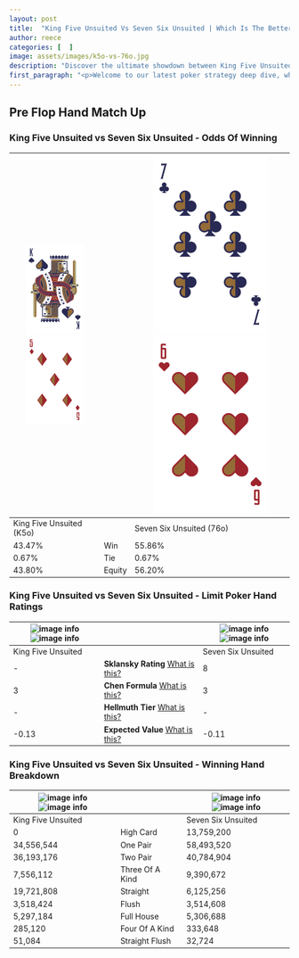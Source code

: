 ```yaml
---
layout: post
title:  "King Five Unsuited Vs Seven Six Unsuited | Which Is The Better Hand In Poker? A Complete Guide"
author: reece
categories: [  ]
image: assets/images/k5o-vs-76o.jpg
description: "Discover the ultimate showdown between King Five Unsuited and Seven Six Unsuited in poker! Uncover the odds, strategies, and scenarios where one hand triumphs over the other. Get ready to up your poker game with this thrilling analysis."
first_paragraph: "<p>Welcome to our latest poker strategy deep dive, where we're pitting two distinct hands against each other in a high-stakes showdown: King Five Unsuited vs Seven Six Unsuited.</p><p>In the dynamic world of poker, every decision counts, and knowing which hand holds the upper hand is key to your success at the table.</p><p>In this article, we'll dissect these two hands, explore the scenarios where one dominates the other, and equip you with the knowledge to make strategic choices that can tip the odds in your favor.</p><p>Get ready to unravel the intriguing dynamics of these poker hands and elevate your game to new heights.</p>"
---
```




[comment]: # (sp0)

## Pre Flop Hand Match Up

<div class="table hand-ratings" markdown="1"> 



### King Five Unsuited vs Seven Six Unsuited - Odds Of Winning


    
| ![image info](assets/images/hand1/k.png) ![image info](assets/images/hand1/5o.png) |  | ![image info](assets/images/hand2/7.png) ![image info](assets/images/hand2/6o.png) |
| -------- | -------- | -------- |
| King Five Unsuited (K5o) |  | Seven Six Unsuited (76o) |
| 43.47% | Win | 55.86% |
| 0.67% | Tie | 0.67% |
| 43.80% | Equity | 56.20% |




[comment]: # (sp1)



### King Five Unsuited vs Seven Six Unsuited - Limit Poker Hand Ratings


    
| ![image info](https://www.riverpairs.com/assets/images/hand1/k.png) ![image info](https://www.riverpairs.com/assets/images/hand1/5o.png) |  | ![image info](https://www.riverpairs.com/assets/images/hand2/7.png) ![image info](https://www.riverpairs.com/assets/images/hand2/6o.png) |
| -------- | -------- | -------- |
| King Five Unsuited |  | Seven Six Unsuited |
| - | **Sklansky Rating** [What is this?](/sklansky-rating-explained) | 8 |
| 3 | **Chen Formula** [What is this?](/chen-formula-explained) | 3 |
| - | **Hellmuth Tier** [What is this?](/Hellmuth-tier-explained) | - |
| -0.13 | **Expected Value** [What is this?](/expected-value-explained) | -0.11 |




[comment]: # (sp2)



### King Five Unsuited vs Seven Six Unsuited - Winning Hand Breakdown


    
| ![image info](https://www.riverpairs.com/assets/images/hand1/k.png) ![image info](https://www.riverpairs.com/assets/images/hand1/5o.png) |  | ![image info](https://www.riverpairs.com/assets/images/hand2/7.png) ![image info](https://www.riverpairs.com/assets/images/hand2/6o.png) |
| -------- | -------- | -------- |
| King Five Unsuited |  | Seven Six Unsuited |
| 0 | High Card | 13,759,200 |
| 34,556,544 | One Pair | 58,493,520 |
| 36,193,176 | Two Pair | 40,784,904 |
| 7,556,112 | Three Of A Kind | 9,390,672 |
| 19,721,808 | Straight | 6,125,256 |
| 3,518,424 | Flush | 3,514,608 |
| 5,297,184 | Full House | 5,306,688 |
| 285,120 | Four Of A Kind | 333,648 |
| 51,084 | Straight Flush | 32,724 |




[comment]: # (sp3)



</div>

[comment]: # (sp4)



[comment]: # (sp5)

